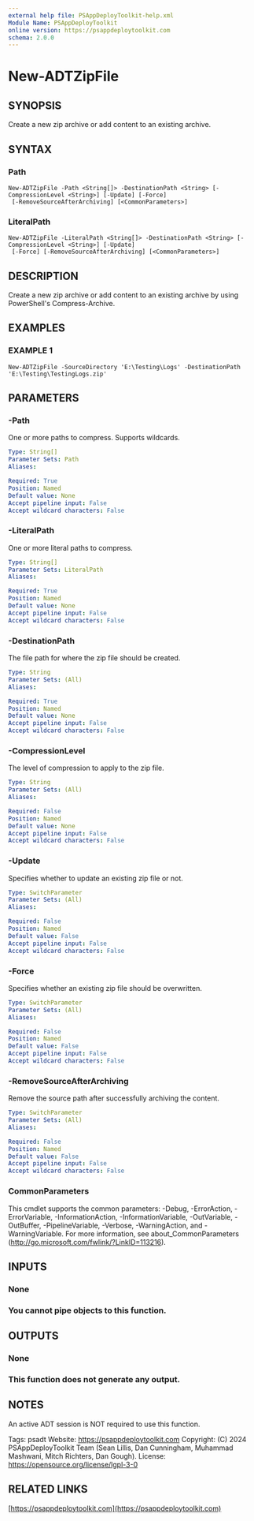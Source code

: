 ```yaml
---
external help file: PSAppDeployToolkit-help.xml
Module Name: PSAppDeployToolkit
online version: https://psappdeploytoolkit.com
schema: 2.0.0
---
```


# New-ADTZipFile

## SYNOPSIS
Create a new zip archive or add content to an existing archive.

## SYNTAX

### Path
```
New-ADTZipFile -Path <String[]> -DestinationPath <String> [-CompressionLevel <String>] [-Update] [-Force]
 [-RemoveSourceAfterArchiving] [<CommonParameters>]
```

### LiteralPath
```
New-ADTZipFile -LiteralPath <String[]> -DestinationPath <String> [-CompressionLevel <String>] [-Update]
 [-Force] [-RemoveSourceAfterArchiving] [<CommonParameters>]
```

## DESCRIPTION
Create a new zip archive or add content to an existing archive by using PowerShell's Compress-Archive.

## EXAMPLES

### EXAMPLE 1
```
New-ADTZipFile -SourceDirectory 'E:\Testing\Logs' -DestinationPath 'E:\Testing\TestingLogs.zip'
```

## PARAMETERS

### -Path
One or more paths to compress.
Supports wildcards.

```yaml
Type: String[]
Parameter Sets: Path
Aliases:

Required: True
Position: Named
Default value: None
Accept pipeline input: False
Accept wildcard characters: False
```

### -LiteralPath
One or more literal paths to compress.

```yaml
Type: String[]
Parameter Sets: LiteralPath
Aliases:

Required: True
Position: Named
Default value: None
Accept pipeline input: False
Accept wildcard characters: False
```

### -DestinationPath
The file path for where the zip file should be created.

```yaml
Type: String
Parameter Sets: (All)
Aliases:

Required: True
Position: Named
Default value: None
Accept pipeline input: False
Accept wildcard characters: False
```

### -CompressionLevel
The level of compression to apply to the zip file.

```yaml
Type: String
Parameter Sets: (All)
Aliases:

Required: False
Position: Named
Default value: None
Accept pipeline input: False
Accept wildcard characters: False
```

### -Update
Specifies whether to update an existing zip file or not.

```yaml
Type: SwitchParameter
Parameter Sets: (All)
Aliases:

Required: False
Position: Named
Default value: False
Accept pipeline input: False
Accept wildcard characters: False
```

### -Force
Specifies whether an existing zip file should be overwritten.

```yaml
Type: SwitchParameter
Parameter Sets: (All)
Aliases:

Required: False
Position: Named
Default value: False
Accept pipeline input: False
Accept wildcard characters: False
```

### -RemoveSourceAfterArchiving
Remove the source path after successfully archiving the content.

```yaml
Type: SwitchParameter
Parameter Sets: (All)
Aliases:

Required: False
Position: Named
Default value: False
Accept pipeline input: False
Accept wildcard characters: False
```

### CommonParameters
This cmdlet supports the common parameters: -Debug, -ErrorAction, -ErrorVariable, -InformationAction, -InformationVariable, -OutVariable, -OutBuffer, -PipelineVariable, -Verbose, -WarningAction, and -WarningVariable.
For more information, see about_CommonParameters (http://go.microsoft.com/fwlink/?LinkID=113216).

## INPUTS

### None
### You cannot pipe objects to this function.
## OUTPUTS

### None
### This function does not generate any output.
## NOTES
An active ADT session is NOT required to use this function.

Tags: psadt
Website: https://psappdeploytoolkit.com
Copyright: (C) 2024 PSAppDeployToolkit Team (Sean Lillis, Dan Cunningham, Muhammad Mashwani, Mitch Richters, Dan Gough).
License: https://opensource.org/license/lgpl-3-0

## RELATED LINKS

[https://psappdeploytoolkit.com](https://psappdeploytoolkit.com)
